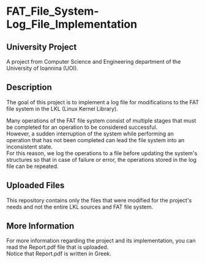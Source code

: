 # FAT_File_System-Log_File_Implementation

## University Project
A project from Computer Science and Engineering department of the University of Ioannina (UOI).

## Description
The goal of this project is to implement a log file for modifications to the FAT file system in the LKL (Linux Kernel Library).

Many operations of the FAT file system consist of multiple stages that must be completed for an operation to be considered successful. <br />
However, a sudden interruption of the system while performing an operation that has not been completed can lead the file system into an inconsistent state. <br />
For this reason, we log the operations to a file before updating the system's structures so that in case of failure or error, the operations stored in the log file can be repeated.

## Uploaded Files
This repository contains only the files that were modified for the project's needs and not the entire LKL sources and FAT file system.

## More Information
For more information regarding the project and its implementation, you can read the Report.pdf file that is uploaded. <br />
Notice that Report.pdf is written in Greek.
